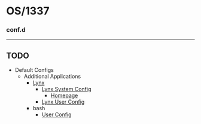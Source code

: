 # OS/1337
### conf.d

---
## TODO
- Default Configs
  - Additional Applications
    - [Lynx](https://www.frrobert.com/blog/lynxconfiguration-2020-07-04-1143)
      - [Lynx System Config](/configs/etc/lynx/lynx.cfg) 
        - [Homepage](/configs/etc/lynx/home.html)
      - [Lynx User Config](/configs/$HOME/.config/lynx/.lynxrc)
    - bash
      - [User Config](/configs/$HOME/.config/.bash_aliases)
